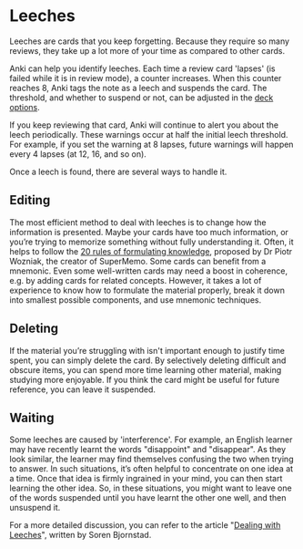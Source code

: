 # Leeches

<!-- toc -->

Leeches are cards that you keep forgetting. Because they require so
many reviews, they take up a lot more of your time as compared to other cards.

Anki can help you identify leeches. Each time a review card 'lapses' (is 
failed while it is in review mode), a counter increases. When this counter
reaches 8, Anki tags the note as a leech and suspends the card. The 
threshold, and whether to suspend or not, can be adjusted in the
[deck options](deck-options.md).

If you keep reviewing that card, Anki will continue to alert you about the 
leech periodically. These warnings occur at half the initial leech 
threshold. For example, if you set the warning at 8 lapses, future 
warnings will happen every 4 lapses (at 12, 16, and so on).

Once a leech is found, there are several ways to handle it.

## Editing

The most efficient method to deal with leeches is to change how the
information is presented. Maybe your cards have too much information, or 
you’re trying to memorize something without fully understanding it. Often, 
it helps to follow the [20 rules of formulating 
knowledge](https://supermemo.guru/wiki/20_rules_of_knowledge_formulation),
proposed by Dr Piotr Wozniak, the creator of SuperMemo. Some cards can 
benefit from a mnemonic. Even some well-written cards may need a boost in 
coherence, e.g. by adding cards for related concepts. However, it takes a 
lot of experience to know how to formulate the material properly, break it 
down into smallest possible components, and use mnemonic techniques.

## Deleting

If the material you’re struggling with isn't important enough to justify 
time spent, you can simply delete the card. By selectively deleting
difficult and obscure items, you can spend more time learning other 
material, making studying more enjoyable. If you think the card might be 
useful for future reference, you can leave it suspended.

## Waiting

Some leeches are caused by 'interference'. For example, an English
learner may have recently learnt the words "disappoint" and "disappear".
As they look similar, the learner may find themselves confusing the two
when trying to answer. In such situations, it’s often helpful to
concentrate on one idea at a time. Once that idea is firmly ingrained in 
your mind, you can then start learning the other idea. So, in these
situations, you might want to leave one of the words suspended until you
have learnt the other one well, and then unsuspend it.

For a more detailed discussion, you can refer to the article "[Dealing 
with Leeches](https://controlaltbackspace.org/leech/)", written by Soren 
Bjornstad.
